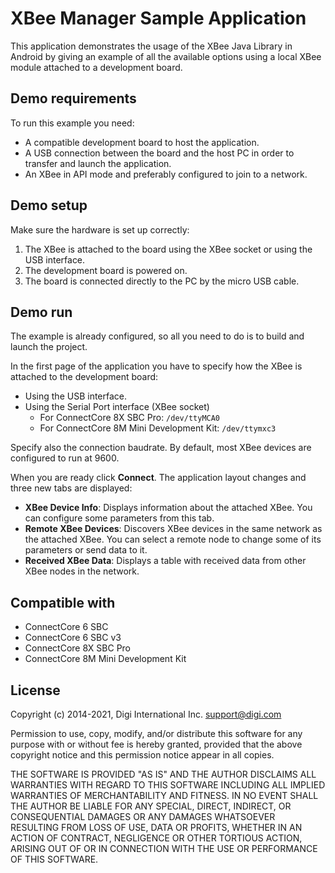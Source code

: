 XBee Manager Sample Application
===============================

This application demonstrates the usage of the XBee Java Library in Android by
giving an example of all the available options using a local XBee module
attached to a development board.

Demo requirements
-----------------

To run this example you need:

* A compatible development board to host the application.
* A USB connection between the board and the host PC in order to transfer and
  launch the application.
* An XBee in API mode and preferably configured to join to a network.

Demo setup
----------

Make sure the hardware is set up correctly:

1. The XBee is attached to the board using the XBee socket or using
   the USB interface.
2. The development board is powered on.
3. The board is connected directly to the PC by the micro USB cable.

Demo run
--------

The example is already configured, so all you need to do is to build and
launch the project.

In the first page of the application you have to specify how the XBee is
attached to the development board:

* Using the USB interface.
* Using the Serial Port interface (XBee socket)
  * For ConnectCore 8X SBC Pro: `/dev/ttyMCA0`
  * For ConnectCore 8M Mini Development Kit: `/dev/ttymxc3`

Specify also the connection baudrate. By default, most XBee devices are
configured to run at 9600.

When you are ready click **Connect**. The application layout changes and three
new tabs are displayed:

* **XBee Device Info**: Displays information about the attached XBee.
  You can configure some parameters from this tab.
* **Remote XBee Devices**: Discovers XBee devices in the same network as the
  attached XBee. You can select a remote node to change some of its parameters
  or send data to it.
* **Received XBee Data**: Displays a table with received data from other XBee
  nodes in the network.

Compatible with
---------------

* ConnectCore 6 SBC
* ConnectCore 6 SBC v3
* ConnectCore 8X SBC Pro
* ConnectCore 8M Mini Development Kit

License
---------

Copyright (c) 2014-2021, Digi International Inc. <support@digi.com>

Permission to use, copy, modify, and/or distribute this software for any
purpose with or without fee is hereby granted, provided that the above
copyright notice and this permission notice appear in all copies.

THE SOFTWARE IS PROVIDED "AS IS" AND THE AUTHOR DISCLAIMS ALL WARRANTIES
WITH REGARD TO THIS SOFTWARE INCLUDING ALL IMPLIED WARRANTIES OF
MERCHANTABILITY AND FITNESS. IN NO EVENT SHALL THE AUTHOR BE LIABLE FOR
ANY SPECIAL, DIRECT, INDIRECT, OR CONSEQUENTIAL DAMAGES OR ANY DAMAGES
WHATSOEVER RESULTING FROM LOSS OF USE, DATA OR PROFITS, WHETHER IN AN
ACTION OF CONTRACT, NEGLIGENCE OR OTHER TORTIOUS ACTION, ARISING OUT OF
OR IN CONNECTION WITH THE USE OR PERFORMANCE OF THIS SOFTWARE.